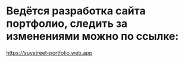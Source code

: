 # Ведётся разработка сайта портфолио, следить за изменениями можно по ссылке:

https://suvstreet-portfolio.web.app